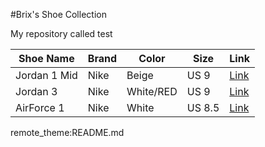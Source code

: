 #Brix's Shoe Collection

My repository called test 

| Shoe Name | Brand | Color | Size | Link |
| --------- | ----- | ----- | ---- | ----- |
|Jordan 1 Mid | Nike| Beige | US 9| [Link](https://image.goat.com/transform/v1/attachments/product_template_additional_pictures/images/060/102/466/original/793318_01.jpg.jpeg?action=crop&width=950) |
|Jordan 3 | Nike | White/RED| US 9 | [Link](https://www.goat.com/sneakers/air-jordan-3-retro-fire-red-2022-dn3707-160) |
| AirForce 1 | Nike | White | US 8.5 | [Link](https://www.goat.com/sneakers/air-force-1-low-07-fresh-dm0211-100) |

remote_theme:README.md
